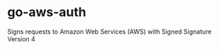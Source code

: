 go-aws-auth
===========

Signs requests to Amazon Web Services (AWS) with Signed Signature Version 4
